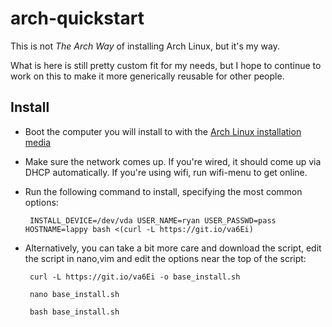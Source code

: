 # arch-quickstart

This is not *The Arch Way* of installing Arch Linux, but it's my way.

What is here is still pretty custom fit for my needs, but I hope to continue to work on this to make it more generically reusable for other people.

## Install

 * Boot the computer you will install to with the [Arch Linux installation media](https://www.archlinux.org/download/)
 * Make sure the network comes up. If you're wired, it should come up via DHCP automatically. If you're using wifi, run wifi-menu to get online.
 * Run the following command to install, specifying the most common options:

        INSTALL_DEVICE=/dev/vda USER_NAME=ryan USER_PASSWD=pass HOSTNAME=lappy bash <(curl -L https://git.io/va6Ei)

 * Alternatively, you can take a bit more care and download the script, edit the script in nano,vim and edit the options near the top of the script:

        curl -L https://git.io/va6Ei -o base_install.sh 

        nano base_install.sh
        
        bash base_install.sh
        

